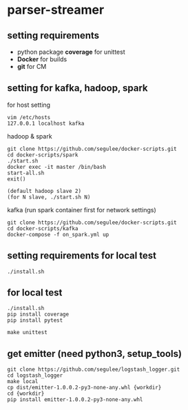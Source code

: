 # parser-streamer

## setting requirements
- python package **coverage** for unittest
- **Docker** for builds
- **git** for CM

## setting for kafka, hadoop, spark
for host setting
```
vim /etc/hosts
127.0.0.1 localhost kafka
```

hadoop & spark
```
git clone https://github.com/segulee/docker-scripts.git
cd docker-scripts/spark
./start.sh
docker exec -it master /bin/bash
start-all.sh
exit()

(default hadoop slave 2)
(for N slave, ./start.sh N)
```
kafka (run spark container first for network settings)
```
git clone https://github.com/segulee/docker-scripts.git
cd docker-scripts/kafka
docker-compose -f on_spark.yml up
```

## setting requirements for local test
```
./install.sh
```

## for local test
```
./install.sh
pip install coverage
pip install pytest

make unittest
```

## get emitter (need python3, setup_tools)
```
git clone https://github.com/segulee/logstash_logger.git
cd logstash_logger
make local 
cp dist/emitter-1.0.0.2-py3-none-any.whl {workdir}
cd {workdir}
pip install emitter-1.0.0.2-py3-none-any.whl
```
